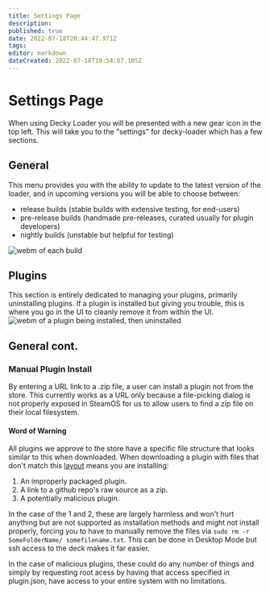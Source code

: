 ```yaml
---
title: Settings Page
description: 
published: true
date: 2022-07-18T20:44:47.971Z
tags: 
editor: markdown
dateCreated: 2022-07-18T19:54:07.105Z
---
```


# Settings Page
When using Decky Loader you will be presented with a new gear icon in the top left.
This will take you to the "settings" for decky-loader which has a few sections.

## General
This menu provides you with the ability to update to the latest version of the loader, and in upcoming versions you will be able to choose between:
 - release builds (stable builds with extensive testing, for end-users)
 - pre-release builds (handmade pre-releases, curated usually for plugin developers)
 - nightly builds (unstable but helpful for testing)
 
![webm of each build]()
 
## Plugins

This section is entirely dedicated to managing your plugins, primarily uninstalling plugins. If a plugin is installed but giving you trouble, this is where you go in the UI to cleanly remove it from within the UI.
![webm of a plugin being installed, then uninstalled]()

## General cont.

### Manual Plugin Install
By entering a URL link to a .zip file, a user can install a plugin not from the store.
This currently works as a URL only because a file-picking dialog is not properly exposed in SteamOS for us to allow users to find a zip file on their local filesystem.

#### Word of Warning
All plugins we approve to the store have a specific file structure that looks similar to this when downloaded.
When downloading a plugin with files that don't match this [layout](/en/plugin-dev/getting-started#getting-started) means you are installing:

1. An improperly packaged plugin.
2. A link to a github repo's raw source as a zip.
3. A potentially malicious plugin.

In the case of the 1 and 2, these are largely harmless and won't hurt anything but are not supported as installation methods and might not install properly, forcing you to have to manually remove the files via ``sudo rm -r SomeFolderName/ somefilename.txt``.
This can be done in Desktop Mode but ssh access to the deck makes it far easier.

In the case of malicious plugins, these could do any number of things and simply by requesting root acess by having that access specified in plugin.json, have access to your entire system with no limitations.



